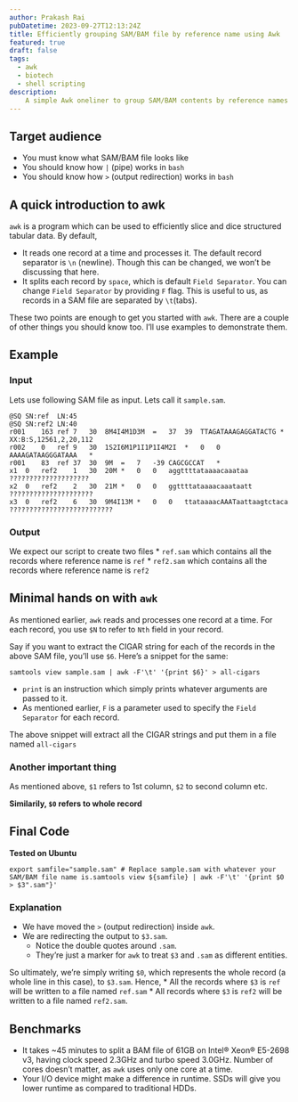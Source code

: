 ```yaml
---
author: Prakash Rai
pubDatetime: 2023-09-27T12:13:24Z
title: Efficiently grouping SAM/BAM file by reference name using Awk
featured: true
draft: false
tags:
  - awk
  - biotech
  - shell scripting
description:
    A simple Awk oneliner to group SAM/BAM contents by reference names (or other fields).
---
```


## Target audience

- You must know what SAM/BAM file looks like
- You should know how `|` (pipe) works in `bash`
- You should know how `>` (output redirection) works in `bash`

## A quick introduction to awk

`awk` is a program which can be used to efficiently slice and dice structured tabular data. By default,

- It reads one record at a time and processes it. The default record separator is `\n` (newline). Though this can be changed, we won’t be discussing that here.
- It splits each record by `space`, which is default `Field Separator`. You can change `Field Separator` by providing `F` flag. This is useful to us, as records in a SAM file are separated by `\t`(tabs).

These two points are enough to get you started with `awk`. There are a couple of other things you should know too. I’ll use examples to demonstrate them.

## Example

### Input

Lets use following SAM file as input. Lets call it `sample.sam`.

```
@SQ SN:ref  LN:45
@SQ SN:ref2 LN:40
r001    163 ref 7   30  8M4I4M1D3M  =   37  39  TTAGATAAAGAGGATACTG *   XX:B:S,12561,2,20,112
r002    0   ref 9   30  1S2I6M1P1I1P1I4M2I  *   0   0   AAAAGATAAGGGATAAA   *
r001    83  ref 37  30  9M  =   7   -39 CAGCGCCAT   *
x1  0   ref2    1   30  20M *   0   0   aggttttataaaacaaataa    ????????????????????
x2  0   ref2    2   30  21M *   0   0   ggttttataaaacaaataatt   ?????????????????????
x3  0   ref2    6   30  9M4I13M *   0   0   ttataaaacAAATaattaagtctaca  ??????????????????????????
```

### Output

We expect our script to create two files * `ref.sam` which contains all the records where reference name is `ref` * `ref2.sam` which contains all the records where reference name is `ref2`

## Minimal hands on with `awk`

As mentioned earlier, `awk` reads and processes one record at a time. For each record, you use `$N` to refer to `Nth` field in your record.

Say if you want to extract the CIGAR string for each of the records in the above SAM file, you’ll use `$6`. Here’s a snippet for the same:

```
samtools view sample.sam | awk -F'\t' '{print $6}' > all-cigars
```

- `print` is an instruction which simply prints whatever arguments are passed to it.
- As mentioned earlier, `F` is a parameter used to specify the `Field Separator` for each record.

The above snippet will extract all the CIGAR strings and put them in a file named `all-cigars`

### Another important thing

As mentioned above, `$1` refers to 1st column, `$2` to second column etc.

**Similarily, `$0` refers to whole record**

## Final Code

**Tested on Ubuntu**

```
export samfile="sample.sam" # Replace sample.sam with whatever your SAM/BAM file name is.samtools view ${samfile} | awk -F'\t' '{print $0 > $3".sam"}'
```

### Explanation

- We have moved the `>` (output redirection) inside `awk`.
- We are redirecting the output to `$3.sam`.
    - Notice the double quotes around `.sam`.
    - They’re just a marker for `awk` to treat `$3` and `.sam` as different entities.

So ultimately, we’re simply writing `$0`, which represents the whole record (a whole line in this case), to `$3.sam`. Hence, * All the records where `$3` is `ref` will be written to a file named `ref.sam` * All records where `$3` is `ref2` will be written to a file named `ref2.sam`.

## Benchmarks

- It takes ~45 minutes to split a BAM file of 61GB on Intel® Xeon® E5-2698 v3, having clock speed 2.3GHz and turbo speed 3.0GHz. Number of cores doesn’t matter, as `awk` uses only one core at a time.
- Your I/O device might make a difference in runtime. SSDs will give you lower runtime as compared to traditional HDDs.
